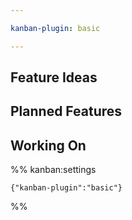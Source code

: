 ```yaml
---

kanban-plugin: basic

---
```


## Feature Ideas



## Planned Features



## Working On





%% kanban:settings
```
{"kanban-plugin":"basic"}
```
%%
